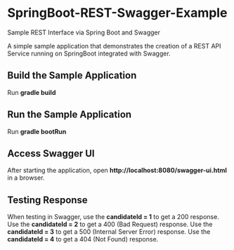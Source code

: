 # SpringBoot-REST-Swagger-Example
Sample REST Interface via Spring Boot and Swagger


A simple sample application that demonstrates the creation of a REST API Service running on SpringBoot
integrated with Swagger.

## Build the Sample Application
Run **gradle build**

## Run the Sample Application
Run **gradle bootRun**


## Access Swagger UI
After starting the application, open **http://localhost:8080/swagger-ui.html** in a browser.

## Testing Response
When testing in Swagger, use the **candidateId = 1** to get a 200 response. 
Use the **candidateId = 2** to get a 400 (Bad Request) response. 
Use the **candidateId = 3** to get a 500 (Internal Server Error) response. 
Use the **candidateId = 4** to get a 404 (Not Found) response. 